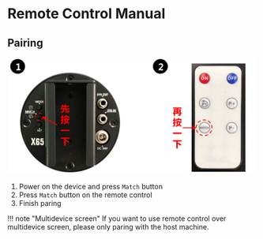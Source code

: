 # Remote Control Manual

## Pairing

![](images/pair.png)

1. Power on the device and press `Match` button
2. Press `Match` button on the remote control
3. Finish paring

!!! note "Multidevice screen"
    If you want to use remote control over multidevice screen, please only paring with the host machine.
